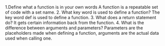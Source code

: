 1.Define what a function is in your own words
    A function is a repeatable set of code with a set name.
2. What key word is used to define a function?
    The key word def is used to define a function.
3. What does a return statement do?
    It gets certain information back from the function.
4. What is the difference between arguments and parameters?
    Parameters are the placeholders made when defining a function, arguments are the actual data used when calling one.